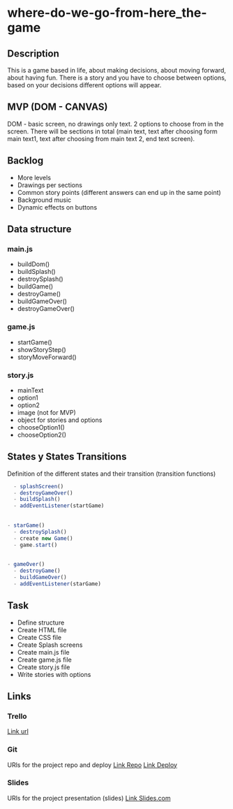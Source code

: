 # where-do-we-go-from-here_the-game

## Description
This is a game based in life, about making decisions, about moving forward, about having fun.
There is a story and you have to choose between options, based on your decisions different options will appear.


## MVP (DOM - CANVAS)
DOM - basic screen, no drawings only text. 2 options to choose from in the screen. There will be sections in total (main text, text after choosing form main text1, text after choosing from main text 2, end text screen).


## Backlog
  - More levels
  - Drawings per sections
  - Common story points (different answers can end up in the same point)
  - Background music
  - Dynamic effects on buttons


## Data structure

### main.js
  - buildDom()
  - buildSplash()
  - destroySplash()
  - buildGame()
  - destroyGame()
  - buildGameOver()
  - destroyGameOver()
  

### game.js
  - startGame()
  - showStoryStep()
  - storyMoveForward()

### story.js
  - mainText
  - option1
  - option2
  - image (not for MVP)
  - object for stories and options
  - chooseOption1()
  - chooseOption2()


## States y States Transitions
Definition of the different states and their transition (transition functions)
```javascript
  - splashScreen()
  - destroyGameOver()
  - buildSplash()
  - addEventListener(startGame)
  
  
- starGame()
  - destroySplash()
  - create new Game()
  - game.start()
  
  
- gameOver()
  - destroyGame()
  - buildGameOver()
  - addEventListener(starGame) 
```


## Task
  - Define structure
  - Create HTML file
  - Create CSS file
  - Create Splash screens
  - Create main.js file
  - Create game.js file
  - Create story.js file
  - Write stories with options


## Links


### Trello
[Link url](https://trello.com/b/1vWVn3q6/backlog)


### Git
URls for the project repo and deploy
[Link Repo](https://github.com/rdnd0/where-do-we-go-from-here_the-game/)
[Link Deploy](http://github.com)


### Slides
URls for the project presentation (slides)
[Link Slides.com](http://slides.com)
